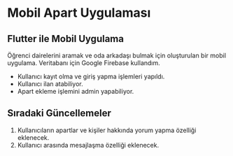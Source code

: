 # Mobil Apart Uygulaması
## Flutter ile Mobil Uygulama
Öğrenci dairelerini aramak ve oda arkadaşı bulmak için oluşturulan bir mobil uygulama. Veritabanı için Google Firebase kullandım.

- Kullanıcı kayıt olma ve giriş yapma işlemleri yapıldı. 
- Kullanıcı ilan atabiliyor. 
- Apart ekleme işlemini admin yapabiliyor. 
## Sıradaki Güncellemeler
1. Kullanıcıların apartlar ve kişiler hakkında yorum yapma özelliği eklenecek.
2. Kullanıcı arasında mesajlaşma özelliği eklenecek. 

